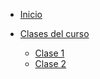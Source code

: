 * [Inicio](../ ':ignore')
* [Clases del curso](/clases/#diplomatura-en-desarrollo-web)

  * [Clase 1](/clases/clase1.md#clase-1)
  * [Clase 2](/clases/clase2.md#clase-2)
